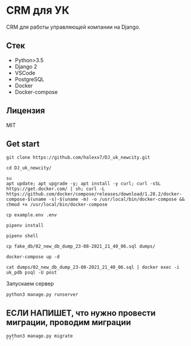 # CRM для УК

CRM для работы управляющей компании на Django.

## Стек

* Python>3.5
* Django 2
* VSCode
* PostgreSQL
* Docker
* Docker-compose

## Лицензия

MIT


## Get start
```
git clone https://github.com/halexx7/DJ_uk_newcity.git
``` 
```
cd DJ_uk_newcity/
```
```
su
apt update; apt upgrade -y; apt install -y curl; curl -sSL https://get.docker.com/ | sh; curl -L https://github.com/docker/compose/releases/download/1.28.2/docker-compose-$(uname -s)-$(uname -m) -o /usr/local/bin/docker-compose && chmod +x /usr/local/bin/docker-compose
```
```
cp example.env .env
```
```
pipenv install
```
```
pipenv shell
```
```
cp fake_db/02_new_db_dump_23-08-2021_21_40_06.sql dumps/
```
```
docker-compose up -d
```
```
cat dumps/02_new_db_dump_23-08-2021_21_40_06.sql | docker exec -i uk_pdb psql -U post
```

Запускаем сервер
```
python3 manage.py runserver
```

## ЕСЛИ НАПИШЕТ, что нужно провести миграции, проводим миграции
````
python3 manage.py migrate
```
